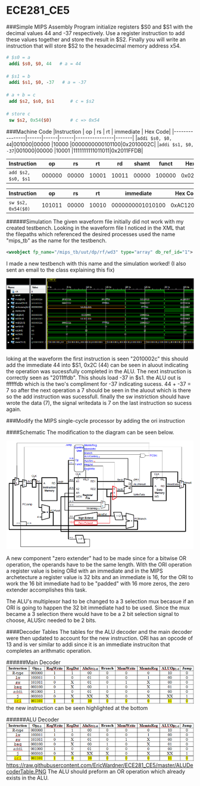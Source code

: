 ECE281_CE5
==========
###Simple MIPS Assembly Program
initialize registers $S0 and $S1 with the decimal values 44 and -37 respectively. Use a register instruction to add these values together and store the result in $S2. Finally you will write an instruction that will store $S2 to the hexadecimal memory address x54.

```MIPS
# $s0 = a
 addi $s0, $0, 44   # a = 44
 
# $s1 = b
 addi $s1, $0, -37   # a = -37
 
# a + b = c
 add $s2, $s0, $s1      # c = $s2
 
# store c
 sw $s2, 0x54($0)       # c => 0x54
```

###Machine Code
|Instruction     |  op  |  rs  |  rt  |  immediate |   Hex Code|
|----------------|------|------|------|----------------|-------|
|```addi $s0, $0, 44```|001000|00000 |10000 |0000000000101100|0x2010002C|
|```addi $s1, $0, -37```|001000|00000 |10001 |1111111111011011|0x2011FFDB|

|Instruction      |  op  |  rs  |  rt  |  rd  | shamt| funct|Hex Code|
|-----------------|------|------|------|------|------|------|----------|
|```add $s2, $s0, $s1```|000000|00000 |10001 |10011 |00000 |100000 |0x02119020|

|Instruction     |op    |  rs  |  rt  |   immediate    | Hex Code|
|----------------|------|------|------|----------------|--------|
|```sw $s2, 0x54($0)```|101011|00000 |10010 |0000000001010100|0xAC120054|

######Simulation
The given waveform file initially did not work with my created testbench. Looking in the waveform file I noticed in the XML that the filepaths which referenced the desired processes used the name "mips_tb" as the name for the testbench. 
```XML
<wvobject fp_name="/mips_tb/uut/dp/rf/wd3" type="array" db_ref_id="1">
```
I made a new testbench with this name and the simulation worked!
(I also sent an email to the class explaining this fix)

![alt tag](https://raw.githubusercontent.com/EricWardner/ECE281_CE5/master/sim_capture.PNG)

loking at the waveform the first instruction is seen "2010002c" this should add the immediate 44 into $S1,  0x2C (44) can be seen in aluout indicating the operation was sucessfully completed in the ALU. The next instruction is correctly seen as "2011ffdb". This shouls load -37 in $s1. the ALU out is ffffffdb which is the two's compliment for -37 indicating sucess. 44 + -37 = 7 so after the next operation a 7 should be seen in the aluout which is there so the add instruction was sucessfull. finally the sw instriction should have wrote the data (7), the signal writedata is 7 on the last instruction so sucess again.

###Modify the MIPS single-cycle processor by adding the ori instruction

####Schematic
The modification to the diagram can be seen below.

![alt tag](https://raw.githubusercontent.com/EricWardner/ECE281_CE5/master/ori_schematic.png)

 A new component "zero extender" had to be made since for a bitwise OR operation, the operands have to be the same length. With the ORI operation a register value is being ORd with an immediate and in the MIPS archetecture a register value is 32 bits and an immediate is 16, for the ORI to work the 16 bit immediate had to be "padded" with 16 more zeros, the zero extender accomplishes this task.

The ALU's multiplexor had to be changed to a 3 selection mux becasue if an ORI is going to happen the 32 bit immediate had to be used. Since the mux became a 3 selection there would have to be a 2 bit selection signal to choose, ALUSrc needed to be 2 bits.

####Decoder Tables
The tables for the ALU decoder and the main decoder were then updated to account for the new instruction. ORI has an opcode of 13 and is ver similar to addi since it is an immediate instruciton that completes an arithmatic operation. 

######Main Decoder
![alt tag](https://raw.githubusercontent.com/EricWardner/ECE281_CE5/master/mainDecoder_table.PNG)
the new instruction can be seen highlighted at the bottom

######ALU Decoder
![alt tag](https://raw.githubusercontent.com/EricWardner/ECE281_CE5/master/mainDecoder_table.PNG)
https://raw.githubusercontent.com/EricWardner/ECE281_CE5/master/ALUDecoderTable.PNG
The ALU should preform an OR operation which already exists in the ALU.
